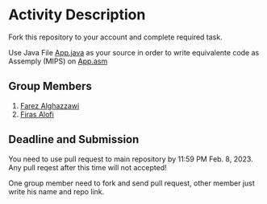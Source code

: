 Activity Description
====================

Fork this repository to your account and complete required task.

Use Java File [App.java](/src/App.java) as your source in order to write equivalente code as Assemply (MIPS) on [App.asm](/src/App.asm)


## Group Members

1. [Farez Alghazzawi](https://github.com/first-student)
1. [Firas Alofi](https://github.com/second-student)


## Deadline and Submission

You need to use pull request to main repository by 11:59 PM Feb. 8, 2023. Any pull reqest after this time will not accepted!

One group member need to fork and send pull request, other member just write his name and repo link.
